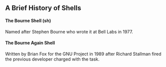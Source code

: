 ## A Brief History of Shells

#### The Bourne Shell (sh)

Named after Stephen Bourne who wrote it at Bell Labs in 1977.

#### The Bourne Again Shell

Written by Brian Fox for the GNU Project in 1989 after Richard Stallman fired the previous developer charged with the task.

